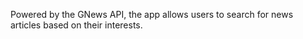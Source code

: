 Powered by the GNews API, the app allows users to search for news articles based on their interests.